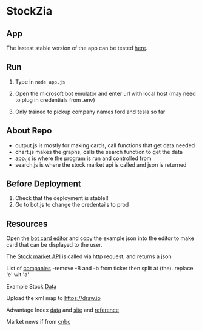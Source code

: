 # StockZia

## App
The lastest stable version of the app can be tested [here](https://webchat.botframework.com/embed/StockBro?s=cl1X6EqYpG8.cwA.Ch0.ccequknZJSzEVkIKbNfH3bmeWzYE7gLki4BXRQEnwv8).

## Run 

1. Type in `node app.js`

2. Open the microsoft bot emulator and enter url with local host (may need to plug in credentials from .env)

3. Only trained to pickup company names ford and tesla so far

## About Repo

* output.js is mostly for making cards, call functions that get data needed
* chart.js makes the graphs, calls the search function to get the data
* app.js is where the program is run and controlled from
* search.js is where the stock market api is called and json is returned

## Before Deployment
1. Check that the deployment is stable!!
2. Go to bot.js to change the credentails to prod

## Resources

Open the [bot card editor](http://adaptivecards.io/visualizer/index.html?hostApp=Facebook%20(Bot%20Framework)) and copy the example json into the editor to make card that can be displayed to the user.


The [Stock market API](https://iextrading.com/developer/docs/#batch-requests) is called via http request, and returns a json

List of [companies](https://api.iextrading.com/1.0/ref-data/symbols)
-remove -B and -b from ticker then split at (the). replace 'e' wit 'a'

Example Stock [Data](https://api.iextrading.com/1.0/stock/aap/batch?types=company,logo,quote,stats,financials,news,chart,earnings)  

Upload the xml map to https://draw.io

Advantage Index [data](https://www.alphavantage.co/query?function=TIME_SERIES_INTRADAY&symbol=^GSPC&interval=60min&apikey=your_api_key&outputsize=full) and [site](https://www.alphavantage.co/documentation/) and [reference](https://www.alpha-vantage.community/post/world-indexes-9627480?highlight=gspc)  

Market news if from [cnbc](https://newsapi.org/s/cnbc-api)